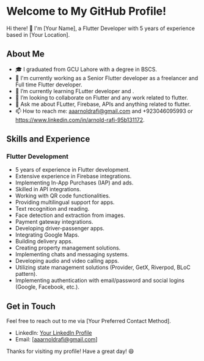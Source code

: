 # Welcome to My GitHub Profile!

Hi there! 👋 I'm [Your Name], a Flutter Developer with 5 years of experience based in [Your Location].

## About Me


- 🎓 I graduated from GCU Lahore with a degree in BSCS.
- 💼 I'm currently working as a Senior Flutter developer as a freelancer and Full time Flutter developer.
- 🌱 I’m currently learning FLutter developer and .
- 👯 I’m looking to collaborate on Flutter and any work related to flutter.
- 💬 Ask me about FLutter, Firebase, APIs and anything related to flutter.
- 📫 How to reach me: aaarnoldrafi@gmail.com and +923046095993 or https://www.linkedin.com/in/arnold-rafi-95b131172.

## Skills and Experience

### Flutter Development
- 5 years of experience in Flutter development.
- Extensive experience in Firebase integrations.
- Implementing In-App Purchases (IAP) and ads.
- Skilled in API integrations.
- Working with QR code functionalities.
- Providing multilingual support for apps.
- Text recognition and reading.
- Face detection and extraction from images.
- Payment gateway integrations.
- Developing driver-passenger apps.
- Integrating Google Maps.
- Building delivery apps.
- Creating property management solutions.
- Implementing chats and messaging systems.
- Developing audio and video calling apps.
- Utilizing state management solutions (Provider, GetX, Riverpod, BLoC pattern).
- Implementing authentication with email/password and social logins (Google, Facebook, etc.).


## Get in Touch

Feel free to reach out to me via [Your Preferred Contact Method].

- LinkedIn: [Your LinkedIn Profile]([URL](https://www.linkedin.com/in/arnold-rafi-95b131172))
- Email: [aaarnoldrafi@gmail.com]

Thanks for visiting my profile! Have a great day! 😄

